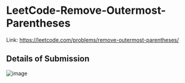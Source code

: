 # LeetCode-Remove-Outermost-Parentheses
Link: https://leetcode.com/problems/remove-outermost-parentheses/
## Details of Submission
![image](https://user-images.githubusercontent.com/51401355/224552791-1c2ddfe3-42a0-4147-8188-e455bef74d73.png)
